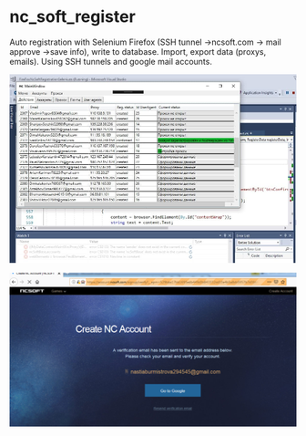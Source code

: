 # nc_soft_register

Auto registration with Selenium Firefox (SSH tunnel ->ncsoft.com -> mail approve ->save info), write to database. Import, export data (proxys, emails). Using SSH tunnels and google mail accounts.

![alt text](https://github.com/antiusio/nc_soft_register/blob/master/photo_2021-03-14_19-45-39.jpg?raw=true "main window")

![alt text](https://github.com/antiusio/nc_soft_register/blob/master/image_2019_07_27T18_37_13_145Z.png?raw=true "page")
